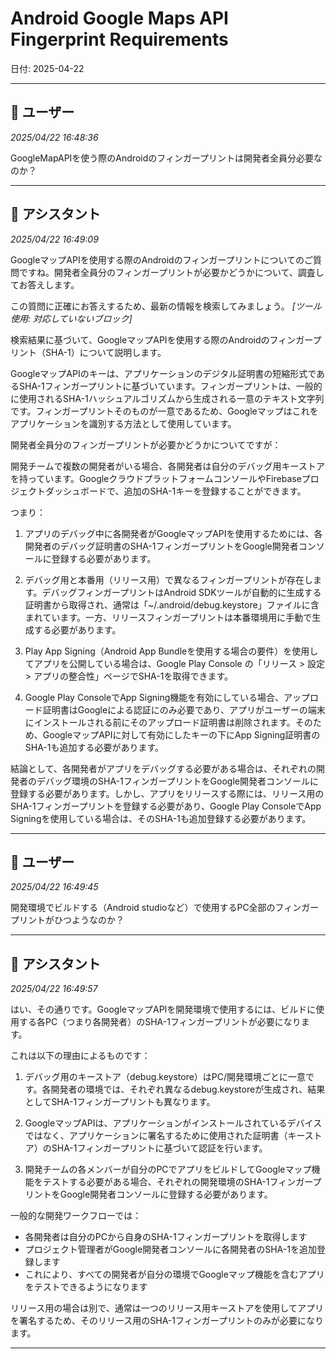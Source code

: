 # Android Google Maps API Fingerprint Requirements

日付: 2025-04-22

---

## 👤 ユーザー
*2025/04/22 16:48:36*

GoogleMapAPIを使う際のAndroidのフィンガープリントは開発者全員分必要なのか？

---

## 🤖 アシスタント
*2025/04/22 16:49:09*

GoogleマップAPIを使用する際のAndroidのフィンガープリントについてのご質問ですね。開発者全員分のフィンガープリントが必要かどうかについて、調査してお答えします。

この質問に正確にお答えするため、最新の情報を検索してみましょう。
*[ツール使用: 対応していないブロック]*



検索結果に基づいて、GoogleマップAPIを使用する際のAndroidのフィンガープリント（SHA-1）について説明します。

GoogleマップAPIのキーは、アプリケーションのデジタル証明書の短縮形式であるSHA-1フィンガープリントに基づいています。フィンガープリントは、一般的に使用されるSHA-1ハッシュアルゴリズムから生成される一意のテキスト文字列です。フィンガープリントそのものが一意であるため、Googleマップはこれをアプリケーションを識別する方法として使用しています。

開発者全員分のフィンガープリントが必要かどうかについてですが：

開発チームで複数の開発者がいる場合、各開発者は自分のデバッグ用キーストアを持っています。GoogleクラウドプラットフォームコンソールやFirebaseプロジェクトダッシュボードで、追加のSHA-1キーを登録することができます。

つまり：

1. アプリのデバッグ中に各開発者がGoogleマップAPIを使用するためには、各開発者のデバッグ証明書のSHA-1フィンガープリントをGoogle開発者コンソールに登録する必要があります。

2. デバッグ用と本番用（リリース用）で異なるフィンガープリントが存在します。デバッグフィンガープリントはAndroid SDKツールが自動的に生成する証明書から取得され、通常は「~/.android/debug.keystore」ファイルに含まれています。一方、リリースフィンガープリントは本番環境用に手動で生成する必要があります。

3. Play App Signing（Android App Bundleを使用する場合の要件）を使用してアプリを公開している場合は、Google Play Console の「リリース > 設定 > アプリの整合性」ページでSHA-1を取得できます。

4. Google Play ConsoleでApp Signing機能を有効にしている場合、アップロード証明書はGoogleによる認証にのみ必要であり、アプリがユーザーの端末にインストールされる前にそのアップロード証明書は削除されます。そのため、GoogleマップAPIに対して有効にしたキーの下にApp Signing証明書のSHA-1も追加する必要があります。

結論として、各開発者がアプリをデバッグする必要がある場合は、それぞれの開発者のデバッグ環境のSHA-1フィンガープリントをGoogle開発者コンソールに登録する必要があります。しかし、アプリをリリースする際には、リリース用のSHA-1フィンガープリントを登録する必要があり、Google Play ConsoleでApp Signingを使用している場合は、そのSHA-1も追加登録する必要があります。

---

## 👤 ユーザー
*2025/04/22 16:49:45*

開発環境でビルドする（Android studioなど）で使用するPC全部のフィンガープリントがひつようなのか？

---

## 🤖 アシスタント
*2025/04/22 16:49:57*

はい、その通りです。GoogleマップAPIを開発環境で使用するには、ビルドに使用する各PC（つまり各開発者）のSHA-1フィンガープリントが必要になります。

これは以下の理由によるものです：

1. デバッグ用のキーストア（debug.keystore）はPC/開発環境ごとに一意です。各開発者の環境では、それぞれ異なるdebug.keystoreが生成され、結果としてSHA-1フィンガープリントも異なります。

2. GoogleマップAPIは、アプリケーションがインストールされているデバイスではなく、アプリケーションに署名するために使用された証明書（キーストア）のSHA-1フィンガープリントに基づいて認証を行います。

3. 開発チームの各メンバーが自分のPCでアプリをビルドしてGoogleマップ機能をテストする必要がある場合、それぞれの開発環境のSHA-1フィンガープリントをGoogle開発者コンソールに登録する必要があります。

一般的な開発ワークフローでは：
- 各開発者は自分のPCから自身のSHA-1フィンガープリントを取得します
- プロジェクト管理者がGoogle開発者コンソールに各開発者のSHA-1を追加登録します
- これにより、すべての開発者が自分の環境でGoogleマップ機能を含むアプリをテストできるようになります

リリース用の場合は別で、通常は一つのリリース用キーストアを使用してアプリを署名するため、そのリリース用のSHA-1フィンガープリントのみが必要になります。

---
